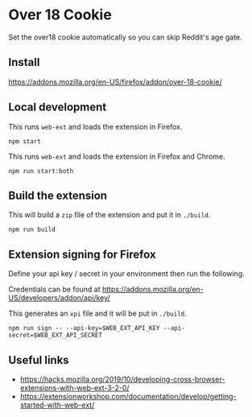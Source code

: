 # Over 18 Cookie

Set the over18 cookie automatically so you can skip Reddit's age gate.

## Install

https://addons.mozilla.org/en-US/firefox/addon/over-18-cookie/

## Local development

This runs `web-ext` and loads the extension in Firefox.

```shell
npm start
```

This runs `web-ext` and loads the extension in Firefox and Chrome.

```shell
npm run start:both
```

## Build the extension

This will build a `zip` file of the extension and put it in `./build`.

```shell
npm run build
```

## Extension signing for Firefox

Define your api key / secret in your environment then run the following.

Credentials can be found at https://addons.mozilla.org/en-US/developers/addon/api/key/

This generates an `xpi` file and it will be put in `./build`.

```shell
npm run sign -- --api-key=$WEB_EXT_API_KEY --api-secret=$WEB_EXT_API_SECRET
```

## Useful links

- https://hacks.mozilla.org/2019/10/developing-cross-browser-extensions-with-web-ext-3-2-0/
- https://extensionworkshop.com/documentation/develop/getting-started-with-web-ext/
